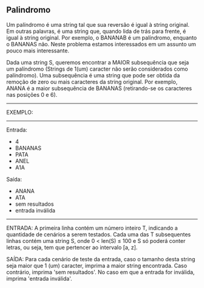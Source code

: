 ## Palindromo

Um palíndromo é uma string tal que sua reversão é igual à string original. Em outras palavras, é uma string que, quando lida de trás para frente, é igual à string original. Por exemplo, o BANANAB é um palíndromo, enquanto o BANANAS não. Neste problema estamos interessados em um assunto um pouco mais interessante.

Dada uma string S, queremos encontrar a MAIOR subsequência que seja um palíndromo (Strings de 1(um) caracter não serão considerados como palíndromo). Uma subsequência é uma string que pode ser obtida da remoção de zero ou mais caracteres da string original. Por exemplo, ANANA é a maior subsequência de BANANAS (retirando-se os caracteres nas posições 0 e 6).

**********
EXEMPLO:
**********

Entrada: 
- 4
- BANANAS
- PATA
- ANEL
- A1A

Saída:
- ANANA
- ATA
- sem resultados
- entrada inválida

**********

ENTRADA: A primeira linha contém um número inteiro T, indicando a quantidade de cenários a serem testados. Cada uma das T subsequentes linhas contém uma string S, onde 0 < len(S) ≤ 100 e S só poderá conter letras, ou seja, tem que pertencer ao intervalo [a, z].

SAÍDA: Para cada cenário de teste da entrada, caso o tamanho desta string seja maior que 1 (um) caracter, imprima a maior string encontrada. Caso contrário, imprima 'sem resultados'. No caso em que a entrada for inválida, imprima 'entrada inválida'.

